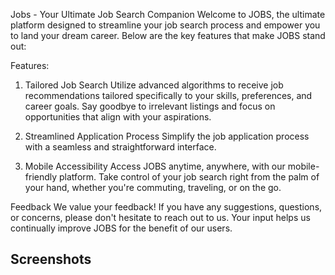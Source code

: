Jobs - Your Ultimate Job Search Companion
Welcome to JOBS, the ultimate platform designed to streamline your job search process and empower you to land your dream career. Below are the key features that make JOBS stand out:

Features:
1. Tailored Job Search
Utilize advanced algorithms to receive job recommendations tailored specifically to your skills, preferences, and career goals.
Say goodbye to irrelevant listings and focus on opportunities that align with your aspirations.

2. Streamlined Application Process
Simplify the job application process with a seamless and straightforward interface.

3. Mobile Accessibility
Access JOBS anytime, anywhere, with our mobile-friendly platform.
Take control of your job search right from the palm of your hand, whether you're commuting, traveling, or on the go.


Feedback
We value your feedback! If you have any suggestions, questions, or concerns, please don't hesitate to reach out to us. Your input helps us continually improve JOBS for the benefit of our users.




## Screenshots


